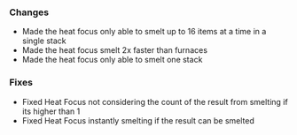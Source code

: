### Changes
- Made the heat focus only able to smelt up to 16 items at a time in a single stack
- Made the heat focus smelt 2x faster than furnaces
- Made the heat focus only able to smelt one stack

### Fixes
- Fixed Heat Focus not considering the count of the result from smelting if its higher than 1
- Fixed Heat Focus instantly smelting if the result can be smelted